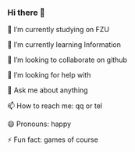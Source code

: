 ### Hi there 👋
 🔭 I’m currently studying on FZU

 🌱 I’m currently learning Information

 👯 I’m looking to collaborate on github

 🤔 I’m looking for help with 

 💬 Ask me about anything

 📫 How to reach me: qq or tel
 
 😄 Pronouns: happy

 ⚡ Fun fact: games of course
